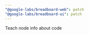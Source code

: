 ```yaml
---
"@google-labs/breadboard-web": patch
"@google-labs/breadboard-ui": patch
---
```


Teach node info about code
